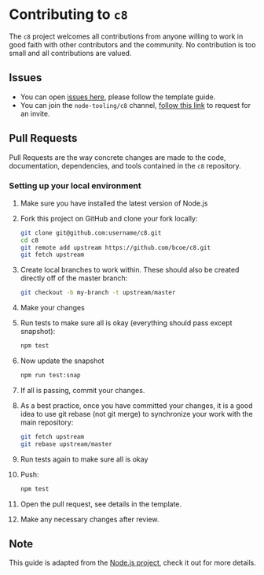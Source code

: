# Contributing to `c8`

The `c8` project welcomes all contributions from anyone willing to work in good faith with other contributors and the community. No contribution is too small and all contributions are valued.

## Issues

- You can open [issues here](https://github.com/bcoe/c8/issues), please follow the template guide.
- You can join the `node-tooling/c8` channel, [follow this link](https://devtoolscommunity.herokuapp.com/) to request for an invite.

## Pull Requests

Pull Requests are the way concrete changes are made to the code, documentation, dependencies, and tools contained in the `c8` repository.

### Setting up your local environment

1. Make sure you have installed the latest version of Node.js
1. Fork this project on GitHub and clone your fork locally:

    ```sh
    git clone git@github.com:username/c8.git
    cd c8
    git remote add upstream https://github.com/bcoe/c8.git
    git fetch upstream
    ```

1. Create local branches to work within. These should also be created directly off of the master branch:

    ```sh
    git checkout -b my-branch -t upstream/master
    ```

1. Make your changes
1. Run tests to make sure all is okay (everything should pass except snapshot):

    ```sh
    npm test
    ```

1. Now update the snapshot

    ```sh
    npm run test:snap
    ```

1. If all is passing, commit your changes.
1. As a best practice, once you have committed your changes, it is a good idea to use git rebase (not git merge) to synchronize your work with the main repository:

    ```sh
    git fetch upstream
    git rebase upstream/master
    ```

1. Run tests again to make sure all is okay
1. Push:

    ```sh
    npm test
    ```

1. Open the pull request, see details in the template.
1. Make any necessary changes after review.

## Note

This guide is adapted from the [Node.js project](https://github.com/nodejs/node/blob/master/doc/guides/contributing/pull-requests.md#dependencies), check it out for more details.
